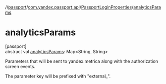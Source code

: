 //[passport](../../../index.md)/[com.yandex.passport.api](../index.md)/[PassportLoginProperties](index.md)/[analyticsParams](analytics-params.md)

# analyticsParams

[passport]\
abstract val [analyticsParams](analytics-params.md): Map&lt;String, String&gt;

Parameters that will be sent to yandex.metrica along with the authorization screen events.

The parameter key will be prefixed with &quot;external_&quot;.
